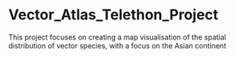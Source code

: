 # Vector_Atlas_Telethon_Project
 This project focuses on creating a map visualisation of the spatial distribution of vector species, with a focus on the Asian continent
